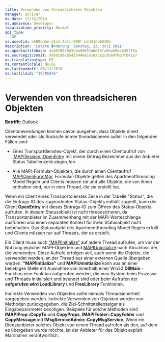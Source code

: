 ```yaml
---
title: Verwenden von threadsicheren Objekten
manager: soliver
ms.date: 11/16/2014
ms.audience: Developer
localization_priority: Normal
api_type:
- COM
ms.assetid: e688db5e-d1a1-4afc-998f-b3d31eb6239b
description: 'Letzte �nderung: Samstag, 23. Juli 2011'
ms.openlocfilehash: 4a66f892043b9a90893a60f3fa6ba69ea6457f5a
ms.sourcegitcommit: 9d60cd82b5413446e5bc8ace2cd689f683fb41a7
ms.translationtype: MT
ms.contentlocale: de-DE
ms.lasthandoff: 06/11/2018
ms.locfileid: "19795846"
---
```

# <a name="using-thread-safe-objects"></a>Verwenden von threadsicheren Objekten

  
  
**Betrifft**: Outlook 
  
Clientanwendungen können davon ausgehen, dass Objekte direkt verwendet oder als Rückrufe immer threadsicheren außer in den folgenden Fällen sind:
  
- Eines Transportdienstes-Objekt, der durch einen Clientaufruf von [IMAPISession::OpenEntry](imapisession-openentry.md) mit einem Eintrag Bezeichner aus der Anbieter Status Tabellenzeile abgerufen. 
    
- Alle MAPI-Formular-Objekten, die durch einen Clientaufruf [MAPIOpenFormMgr](mapiopenformmgr.md). Formular-Objekte gelten des Apartmentthreading Model Regeln und Clients müssen sie und alle Objekte, die von ihnen enthalten sind, nur in dem Thread, die sie erstellt hat.
    
Wenn ein Client eines Transportdienstes Zeile in der Tabelle "Status", die die Eintrags-ID des zugeordneten Status-Objekts enthält zugreift, kann der Client **OpenEntry** mit dieses Eintrags-ID zum Öffnen des Status-Objekts aufrufen. In diesem Statusobjekt ist nicht threadsicheren, da Transportanbieter im Zusammenhang mit der MAPI-Warteschlange ausführen und einen separaten Kontext für ihren Statusobjekt nicht beibehalten. Das Statusobjekt des Apartmentthreading Model Regeln erfüllt und Clients müssen nur auf Threads, der es erstellt. 
  
Ein Client muss auch ["MAPIInitialize"](mapiinitialize.md) auf jedem Thread aufrufen, um vor der Nutzung jeglicher MAPI-Objekten und [MAPIUninitialize](mapiuninitialize.md) nach Abschluss der, die verwenden. Diese Aufrufe erfolgen soll, auch wenn die Objekte, die verwendet werden, an der Thread aus einer externen Quelle übergeben werden. **"MAPIInitialize"** und **MAPIUninitialize** kann aus an einer beliebigen Stelle mit Ausnahme von innerhalb einer Win32 **DllMain** -Funktion eine Funktion aufgerufen werden, die vom System beim Prozesse und Threads initialisiert und beendet sind oder beim Aufrufen der **aufgerufen wird LoadLibrary** und **FreeLibrary** Funktionen. 
  
Indirekte Verwenden von Objekten sollte niemals Threadsicherheit vorgegeben werden. Indirekte Verwenden von Objekten werden von Methoden zurückgegeben, die Ziel-Schnittstellenzeiger als Eingabeparameter benötigen. Beispiele für solche Methoden sind **IMAPIProp::CopyTo** und **CopyProps**, **IMAPIFolder::CopyFolder** und **CopyMessage**und **IMsgServiceAdmin::CopyMsgService**. Wenn ein Dienstanbieter solches Objekt von einem Thread aufrufen als den, auf dem es übergeben wurde möchte, ist der Anbieter für das Objekt explizit Marshallen verantwortlich.
  

